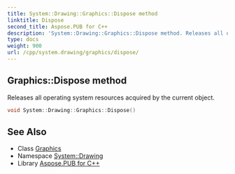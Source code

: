 ```yaml
---
title: System::Drawing::Graphics::Dispose method
linktitle: Dispose
second_title: Aspose.PUB for C++
description: 'System::Drawing::Graphics::Dispose method. Releases all operating system resources acquired by the current object in C++.'
type: docs
weight: 900
url: /cpp/system.drawing/graphics/dispose/
---
```

## Graphics::Dispose method


Releases all operating system resources acquired by the current object.

```cpp
void System::Drawing::Graphics::Dispose()
```

## See Also

* Class [Graphics](../)
* Namespace [System::Drawing](../../)
* Library [Aspose.PUB for C++](../../../)
